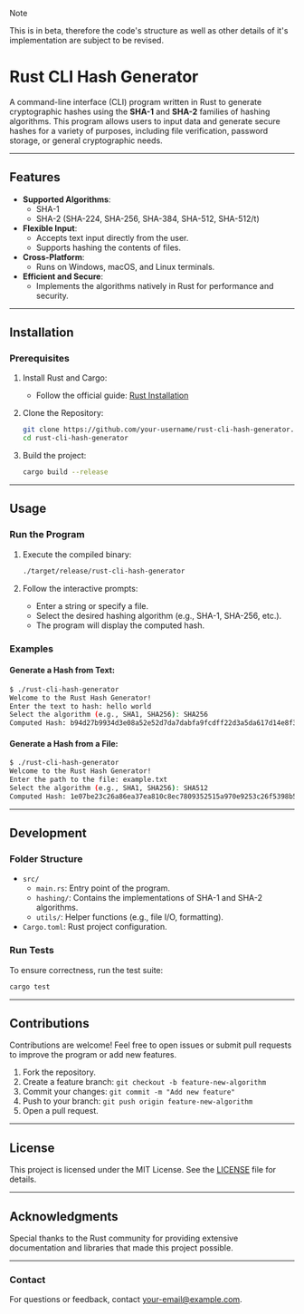 > [!NOTE] 
> This is in beta, therefore the code's structure as well as other details of it's implementation are subject to be revised.

# Rust CLI Hash Generator

A command-line interface (CLI) program written in Rust to generate cryptographic hashes using the **SHA-1** and **SHA-2** families of hashing algorithms. This program allows users to input data and generate secure hashes for a variety of purposes, including file verification, password storage, or general cryptographic needs.

---

## Features

- **Supported Algorithms**:
  - SHA-1
  - SHA-2 (SHA-224, SHA-256, SHA-384, SHA-512, SHA-512/t)
- **Flexible Input**:
  - Accepts text input directly from the user.
  - Supports hashing the contents of files.
- **Cross-Platform**:
  - Runs on Windows, macOS, and Linux terminals.
- **Efficient and Secure**:
  - Implements the algorithms natively in Rust for performance and security.

---

## Installation

### Prerequisites

1. Install Rust and Cargo:
   - Follow the official guide: [Rust Installation](https://www.rust-lang.org/tools/install)

2. Clone the Repository:
   ```bash
   git clone https://github.com/your-username/rust-cli-hash-generator.git
   cd rust-cli-hash-generator
   ```

3. Build the project:
   ```bash
   cargo build --release
   ```

---

## Usage

### Run the Program

1. Execute the compiled binary:
   ```bash
   ./target/release/rust-cli-hash-generator
   ```

2. Follow the interactive prompts:
   - Enter a string or specify a file.
   - Select the desired hashing algorithm (e.g., SHA-1, SHA-256, etc.).
   - The program will display the computed hash.

### Examples

#### Generate a Hash from Text:
```bash
$ ./rust-cli-hash-generator
Welcome to the Rust Hash Generator!
Enter the text to hash: hello world
Select the algorithm (e.g., SHA1, SHA256): SHA256
Computed Hash: b94d27b9934d3e08a52e52d7da7dabfa9fcdff22d3a5da617d14e8f3d819a3a9
```

#### Generate a Hash from a File:
```bash
$ ./rust-cli-hash-generator
Welcome to the Rust Hash Generator!
Enter the path to the file: example.txt
Select the algorithm (e.g., SHA1, SHA256): SHA512
Computed Hash: 1e07be23c26a86ea37ea810c8ec7809352515a970e9253c26f5398b5b5dc44c0
```

---

## Development

### Folder Structure

- `src/`
  - `main.rs`: Entry point of the program.
  - `hashing/`: Contains the implementations of SHA-1 and SHA-2 algorithms.
  - `utils/`: Helper functions (e.g., file I/O, formatting).
- `Cargo.toml`: Rust project configuration.

### Run Tests
To ensure correctness, run the test suite:
```bash
cargo test
```

---

## Contributions

Contributions are welcome! Feel free to open issues or submit pull requests to improve the program or add new features.

1. Fork the repository.
2. Create a feature branch: `git checkout -b feature-new-algorithm`
3. Commit your changes: `git commit -m "Add new feature"`
4. Push to your branch: `git push origin feature-new-algorithm`
5. Open a pull request.

---

## License

This project is licensed under the MIT License. See the [LICENSE](LICENSE) file for details.

---

## Acknowledgments

Special thanks to the Rust community for providing extensive documentation and libraries that made this project possible.

---

### Contact

For questions or feedback, contact [your-email@example.com](mailto:your-email@example.com).


